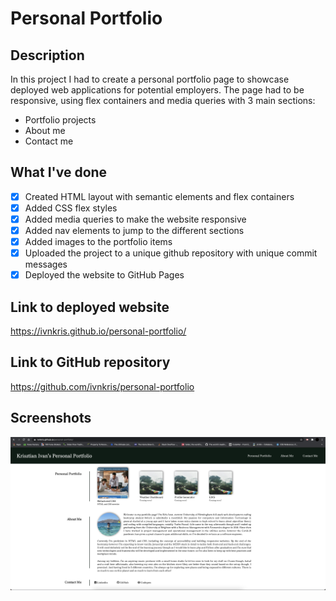 # Personal Portfolio

## Description

In this project I had to create a personal portfolio page to showcase deployed web applications for potential employers. The page had to be responsive, using flex containers and media queries with 3 main sections:

- Portfolio projects
- About me
- Contact me

## What I've done

- [x] Created HTML layout with semantic elements and flex containers
- [x] Added CSS flex styles
- [x] Added media queries to make the website responsive
- [x] Added nav elements to jump to the different sections
- [x] Added images to the portfolio items
- [x] Uploaded the project to a unique github repository with unique commit messages
- [x] Deployed the website to GitHub Pages

## Link to deployed website

https://ivnkris.github.io/personal-portfolio/

## Link to GitHub repository

https://github.com/ivnkris/personal-portfolio

## Screenshots

![Screenshot from deployed website](./assets/images/screenshot.png)
